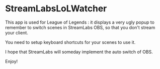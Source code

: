 # StreamLabsLoLWatcher

This app is used for League of Legends : it displays a very ugly popup to remember to switch scenes in StreamLabs OBS, so that you don't stream your client.

You need to setup keyboard shortcuts for your scenes to use it.

I hope that StreamLabs will someday implement the auto switch of OBS.

Enjoy!
